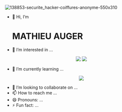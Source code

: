 
![138853-securite_hacker-coiffures-anonyme-550x310](https://github.com/user-attachments/assets/072ffcad-587a-4e02-bffa-cf57368bd443)

- 👋 Hi, I’m
  <h1>MATHIEU AUGER</h1>
- 👀 I’m interested in ...
<!---
![png-clipart-black-computer-illustration-cloud-computing-security-cloud-storage-internet-networking-television-computer-network-thumbnail](https://github.com/user-attachments/assets/55f7c881-a043-49c4-bc3b-c8676a2cca36)
![Taekwondo_at_the_2020_Summer_Olympics](https://github.com/user-attachments/assets/e35ab04f-28e7-4a47-ade3-e3292e30a84a){ width="500px" height="500px" style="display: block; margin: 0 auto" }
--->

<p align="center">
<img src="https://github.com/user-attachments/assets/e35ab04f-28e7-4a47-ade3-e3292e30a84a" />  
<img src="https://github.com/user-attachments/assets/55f7c881-a043-49c4-bc3b-c8676a2cca36" />
</p>


- 🌱 I’m currently learning ...
<!---
![Python svg](https://github.com/user-attachments/assets/df18da88-58cc-425a-8d94-a29546370876)
--->
<p align="center">
<img src="https://github.com/user-attachments/assets/df18da88-58cc-425a-8d94-a29546370876" />

- 💞️ I’m looking to collaborate on ...
- 📫 How to reach me ...
- 😄 Pronouns: ...
- ⚡ Fun fact: ...

<!---
mathieu-auger/mathieu-auger is a ✨ special ✨ repository because its `README.md` (this file) appears on your GitHub profile.
You can click the Preview link to take a look at your changes.
--->
